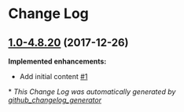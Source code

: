 # Change Log

## [1.0-4.8.20](https://github.com/chros73/build-mc/tree/1.0-4.8.20) (2017-12-26)
**Implemented enhancements:**

- Add initial content [\#1](https://github.com/chros73/build-mc/issues/1)



\* *This Change Log was automatically generated by [github_changelog_generator](https://github.com/skywinder/Github-Changelog-Generator)*